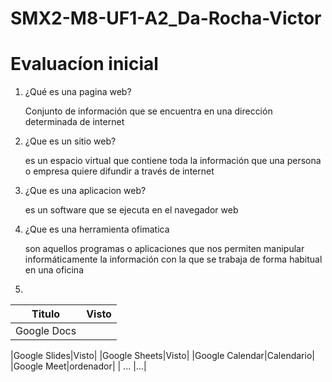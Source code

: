 # SMX2-M8-UF1-A2_Da-Rocha-Victor

# Evaluacíon inicial 

1. ¿Qué es una pagina web?

   Conjunto de información que se encuentra en una dirección determinada de internet

2. ¿Que es un sitio web?

    es un espacio virtual que contiene toda la información que una persona o empresa quiere difundir a través de internet

3. ¿Que es una aplicacion web?

   es un software que se ejecuta en el navegador web

4. ¿Que es una herramienta ofimatica 

   son aquellos programas o aplicaciones que nos permiten manipular informáticamente la información con la que se trabaja de forma habitual en una oficina

5. 

|Titulo |Visto|
|----------|:-----------:|
|Google Docs||![Imagen](https://github.com/DaRocha12/SMX2-M8-UF1-A2_Da-Rocha-Victor/blob/main/Check_mark.svg.JPG"Titulo opcional")|

|Google Slides|Visto|
|Google Sheets|Visto|
|Google Calendar|Calendario|
|Google Meet|ordenador|
| ... |...|